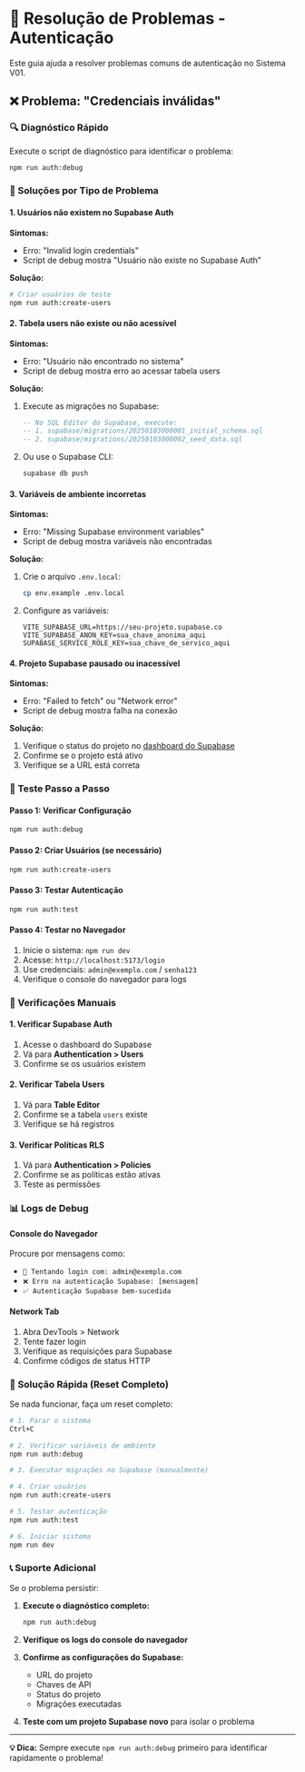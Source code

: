 # 🚨 Resolução de Problemas - Autenticação

Este guia ajuda a resolver problemas comuns de autenticação no Sistema V01.

## ❌ Problema: "Credenciais inválidas"

### 🔍 Diagnóstico Rápido

Execute o script de diagnóstico para identificar o problema:

```bash
npm run auth:debug
```

### 🎯 Soluções por Tipo de Problema

#### 1. **Usuários não existem no Supabase Auth**

**Sintomas:**
- Erro: "Invalid login credentials"
- Script de debug mostra "Usuário não existe no Supabase Auth"

**Solução:**
```bash
# Criar usuários de teste
npm run auth:create-users
```

#### 2. **Tabela users não existe ou não acessível**

**Sintomas:**
- Erro: "Usuário não encontrado no sistema"
- Script de debug mostra erro ao acessar tabela users

**Solução:**
1. Execute as migrações no Supabase:
   ```sql
   -- No SQL Editor do Supabase, execute:
   -- 1. supabase/migrations/20250103000001_initial_schema.sql
   -- 2. supabase/migrations/20250103000002_seed_data.sql
   ```

2. Ou use o Supabase CLI:
   ```bash
   supabase db push
   ```

#### 3. **Variáveis de ambiente incorretas**

**Sintomas:**
- Erro: "Missing Supabase environment variables"
- Script de debug mostra variáveis não encontradas

**Solução:**
1. Crie o arquivo `.env.local`:
   ```bash
   cp env.example .env.local
   ```

2. Configure as variáveis:
   ```env
   VITE_SUPABASE_URL=https://seu-projeto.supabase.co
   VITE_SUPABASE_ANON_KEY=sua_chave_anonima_aqui
   SUPABASE_SERVICE_ROLE_KEY=sua_chave_de_servico_aqui
   ```

#### 4. **Projeto Supabase pausado ou inacessível**

**Sintomas:**
- Erro: "Failed to fetch" ou "Network error"
- Script de debug mostra falha na conexão

**Solução:**
1. Verifique o status do projeto no [dashboard do Supabase](https://supabase.com/dashboard)
2. Confirme se o projeto está ativo
3. Verifique se a URL está correta

### 🧪 Teste Passo a Passo

#### Passo 1: Verificar Configuração
```bash
npm run auth:debug
```

#### Passo 2: Criar Usuários (se necessário)
```bash
npm run auth:create-users
```

#### Passo 3: Testar Autenticação
```bash
npm run auth:test
```

#### Passo 4: Testar no Navegador
1. Inicie o sistema: `npm run dev`
2. Acesse: `http://localhost:5173/login`
3. Use credenciais: `admin@exemplo.com` / `senha123`
4. Verifique o console do navegador para logs

### 🔧 Verificações Manuais

#### 1. **Verificar Supabase Auth**
1. Acesse o dashboard do Supabase
2. Vá para **Authentication > Users**
3. Confirme se os usuários existem

#### 2. **Verificar Tabela Users**
1. Vá para **Table Editor**
2. Confirme se a tabela `users` existe
3. Verifique se há registros

#### 3. **Verificar Políticas RLS**
1. Vá para **Authentication > Policies**
2. Confirme se as políticas estão ativas
3. Teste as permissões

### 📊 Logs de Debug

#### Console do Navegador
Procure por mensagens como:
- `🔐 Tentando login com: admin@exemplo.com`
- `❌ Erro na autenticação Supabase: [mensagem]`
- `✅ Autenticação Supabase bem-sucedida`

#### Network Tab
1. Abra DevTools > Network
2. Tente fazer login
3. Verifique as requisições para Supabase
4. Confirme códigos de status HTTP

### 🚀 Solução Rápida (Reset Completo)

Se nada funcionar, faça um reset completo:

```bash
# 1. Parar o sistema
Ctrl+C

# 2. Verificar variáveis de ambiente
npm run auth:debug

# 3. Executar migrações no Supabase (manualmente)

# 4. Criar usuários
npm run auth:create-users

# 5. Testar autenticação
npm run auth:test

# 6. Iniciar sistema
npm run dev
```

### 📞 Suporte Adicional

Se o problema persistir:

1. **Execute o diagnóstico completo:**
   ```bash
   npm run auth:debug
   ```

2. **Verifique os logs do console do navegador**

3. **Confirme as configurações do Supabase:**
   - URL do projeto
   - Chaves de API
   - Status do projeto
   - Migrações executadas

4. **Teste com um projeto Supabase novo** para isolar o problema

---

**💡 Dica:** Sempre execute `npm run auth:debug` primeiro para identificar rapidamente o problema!

